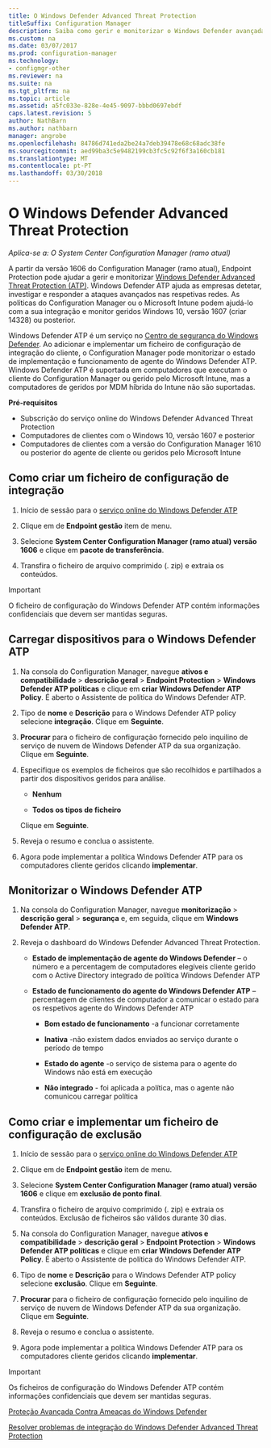 ```yaml
---
title: O Windows Defender Advanced Threat Protection
titleSuffix: Configuration Manager
description: Saiba como gerir e monitorizar o Windows Defender avançadas Threat Protection, um novo serviço que ajuda as empresas responder a ataques avançados.
ms.custom: na
ms.date: 03/07/2017
ms.prod: configuration-manager
ms.technology:
- configmgr-other
ms.reviewer: na
ms.suite: na
ms.tgt_pltfrm: na
ms.topic: article
ms.assetid: a5fc033e-828e-4e45-9097-bbbd0697ebdf
caps.latest.revision: 5
author: NathBarn
ms.author: nathbarn
manager: angrobe
ms.openlocfilehash: 84786d741eda2be24a7deb39478e68c68adc38fe
ms.sourcegitcommit: aed99ba3c5e9482199cb3fc5c92f6f3a160cb181
ms.translationtype: MT
ms.contentlocale: pt-PT
ms.lasthandoff: 03/30/2018
---
```

# <a name="windows-defender-advanced-threat-protection"></a>O Windows Defender Advanced Threat Protection

*Aplica-se a: O System Center Configuration Manager (ramo atual)*

A partir da versão 1606 do Configuration Manager (ramo atual), Endpoint Protection pode ajudar a gerir e monitorizar [Windows Defender Advanced Threat Protection (ATP)](http://aka.ms/technet-wdatp). Windows Defender ATP ajuda as empresas detetar, investigar e responder a ataques avançados nas respetivas redes.  As políticas do Configuration Manager ou o Microsoft Intune podem ajudá-lo com a sua integração e monitor geridos Windows 10, versão 1607 (criar 14328) ou posterior.

Windows Defender ATP é um serviço no [Centro de segurança do Windows Defender](https://securitycenter.windows.com). Ao adicionar e implementar um ficheiro de configuração de integração do cliente, o Configuration Manager pode monitorizar o estado de implementação e funcionamento de agente do Windows Defender ATP. Windows Defender ATP é suportada em computadores que executam o cliente do Configuration Manager ou gerido pelo Microsoft Intune, mas a computadores de geridos por MDM híbrida do Intune não são suportadas.

 **Pré-requisitos**  

-   Subscrição do serviço online do Windows Defender Advanced Threat Protection  
-   Computadores de clientes com o Windows 10, versão 1607 e posterior  
-   Computadores de clientes com a versão do Configuration Manager 1610 ou posterior do agente de cliente ou geridos pelo Microsoft Intune

## <a name="how-to-create-an-onboarding-configuration-file"></a>Como criar um ficheiro de configuração de integração  

 1.  Início de sessão para o [serviço online do Windows Defender ATP](https://securitycenter.windows.com/)   

 2.  Clique em de **Endpoint gestão** item de menu.  

 3.  Selecione **System Center Configuration Manager (ramo atual) versão 1606** e clique em **pacote de transferência**.  

 4.  Transfira o ficheiro de arquivo comprimido (. zip) e extraia os conteúdos.

> [!IMPORTANT]
> O ficheiro de configuração do Windows Defender ATP contém informações confidenciais que devem ser mantidas seguras.

## <a name="onboard-devices-for-windows-defender-atp"></a>Carregar dispositivos para o Windows Defender ATP  

1.  Na consola do Configuration Manager, navegue **ativos e compatibilidade** > **descrição geral** > **Endpoint Protection** > **Windows Defender ATP políticas** e clique em **criar Windows Defender ATP Policy**. É aberto o Assistente de política do Windows Defender ATP.  

2.  Tipo de **nome** e **Descrição** para o Windows Defender ATP policy selecione **integração**. Clique em **Seguinte**.  

3.  **Procurar** para o ficheiro de configuração fornecido pelo inquilino de serviço de nuvem de Windows Defender ATP da sua organização. Clique em **Seguinte**.  

4.  Especifique os exemplos de ficheiros que são recolhidos e partilhados a partir dos dispositivos geridos para análise.  

    -   **Nenhum**   

    -   **Todos os tipos de ficheiro**  

     Clique em **Seguinte**.  

5.  Reveja o resumo e conclua o assistente.  

6.  Agora pode implementar a política Windows Defender ATP para os computadores cliente geridos clicando **implementar**.  

## <a name="monitor-windows-defender-atp"></a>Monitorizar o Windows Defender ATP  

1.  Na consola do Configuration Manager, navegue **monitorização** > **descrição geral** > **segurança** e, em seguida, clique em **Windows Defender ATP**.  

2.  Reveja o dashboard do Windows Defender Advanced Threat Protection.  

    -   **Estado de implementação de agente do Windows Defender** – o número e a percentagem de computadores elegíveis cliente gerido com o Active Directory integrado de política Windows Defender ATP  

    -   **Estado de funcionamento do agente do Windows Defender ATP** – percentagem de clientes de computador a comunicar o estado para os respetivos agente do Windows Defender ATP  

        -   **Bom estado de funcionamento** -a funcionar corretamente  

        -   **Inativa** -não existem dados enviados ao serviço durante o período de tempo  

        -   **Estado do agente** -o serviço de sistema para o agente do Windows não está em execução  

        -   **Não integrado** - foi aplicada a política, mas o agente não comunicou carregar política  


## <a name="how-to-create-and-deploy-an-offboarding-configuration-file"></a>Como criar e implementar um ficheiro de configuração de exclusão  

1.  Início de sessão para o [serviço online do Windows Defender ATP](https://securitycenter.windows.com/)   

2.  Clique em de **Endpoint gestão** item de menu.  

3.  Selecione **System Center Configuration Manager (ramo atual) versão 1606** e clique em **exclusão de ponto final**.  

4.  Transfira o ficheiro de arquivo comprimido (. zip) e extraia os conteúdos. Exclusão de ficheiros são válidos durante 30 dias.

5.  Na consola do Configuration Manager, navegue **ativos e compatibilidade** > **descrição geral** > **Endpoint Protection** > **Windows Defender ATP políticas** e clique em **criar Windows Defender ATP Policy**. É aberto o Assistente de política do Windows Defender ATP.  

6.  Tipo de **nome** e **Descrição** para o Windows Defender ATP policy selecione **exclusão**. Clique em **Seguinte**.  

7.  **Procurar** para o ficheiro de configuração fornecido pelo inquilino de serviço de nuvem de Windows Defender ATP da sua organização. Clique em **Seguinte**.  

8.  Reveja o resumo e conclua o assistente.  

9.  Agora pode implementar a política Windows Defender ATP para os computadores cliente geridos clicando **implementar**.  

> [!IMPORTANT]
> Os ficheiros de configuração do Windows Defender ATP contém informações confidenciais que devem ser mantidas seguras.

[Proteção Avançada Contra Ameaças do Windows Defender](https://technet.microsoft.com/itpro/windows/keep-secure/windows-defender-advanced-threat-protection)

[Resolver problemas de integração do Windows Defender Advanced Threat Protection](https://technet.microsoft.com/itpro/windows/keep-secure/troubleshoot-onboarding-windows-defender-advanced-threat-protection)
